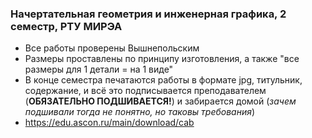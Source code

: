 ### Начертательная геометрия и инженерная графика, 2 семестр, РТУ МИРЭА
- Все работы проверены Вышнепольским
- Размеры проставлены по принципу изготовления, а также "все размеры для 1 детали = на 1 виде"
- В конце семестра печатаются работы в формате jpg, титульник, содержание, и всё это подписывается преподавателем (**ОБЯЗАТЕЛЬНО ПОДШИВАЕТСЯ!**) и забирается домой (*зачем подшивали тогда не понятно, но таковы требования*)
- https://edu.ascon.ru/main/download/cab
